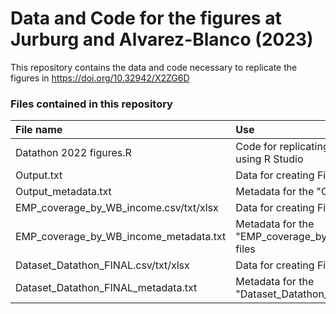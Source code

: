 # Data and Code for the figures at Jurburg and Alvarez-Blanco (2023)

This repository contains the data and code necessary to replicate the figures in https://doi.org/10.32942/X2ZG6D

### Files contained in this repository

| File name  | Use|
| :------------- |:-------------|
| Datathon 2022 figures.R| Code for replicating the figures using R Studio|
| Output.txt| Data for creating Figure 1a|
| Output_metadata.txt| Metadata for the "Output" file|
| EMP_coverage_by_WB_income.csv/txt/xlsx|Data for creating Figure 1b|
| EMP_coverage_by_WB_income_metadata.txt| Metadata for the "EMP_coverage_by_WB_income" files|
| Dataset_Datathon_FINAL.csv/txt/xlsx| Data for creating Figures 2b|
| Dataset_Datathon_FINAL_metadata.txt| Metadata for the "Dataset_Datathon_FINAL" files|

